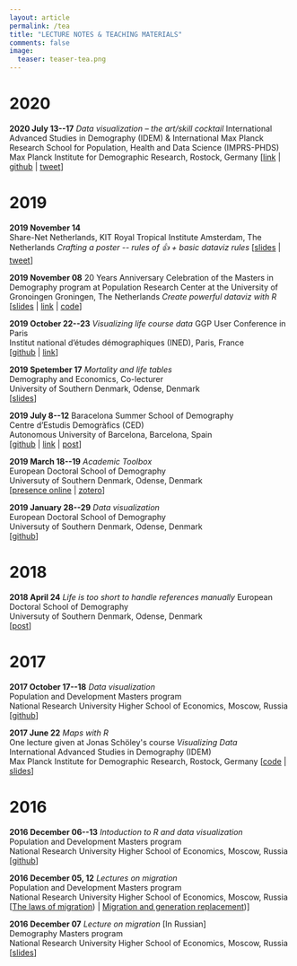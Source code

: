 ```yaml
---
layout: article
permalink: /tea
title: "LECTURE NOTES & TEACHING MATERIALS"
comments: false
image:
  teaser: teaser-tea.png
---
```


# 2020

**2020 July 13--17**
*Data visualization – the art/skill cocktail*
International Advanced Studies in Demography (IDEM) & International Max Planck Research School for Population, Health and Data Science (IMPRS-PHDS)
Max Planck Institute for Demographic Research, Rostock, Germany
[[link](https://www.demogr.mpg.de/en/career_6122/international_advanced_studies_in_demography_6682/courses_6931/data_visualization_the_art_skill_cocktail_7340/) | 
[github](https://github.com/ikashnitsky/dataviz-mpidr) | 
[tweet](https://twitter.com/ikashnitsky/status/1288826701154312193)]


# 2019

**2019 November 14**  
Share-Net Netherlands, KIT Royal Tropical Institute
Amsterdam, The Netherlands
*Crafting a poster -- rules of 👍 + basic dataviz rules*
[[slides](ikashnitsky.github.io/share/1911-sharenet-poster/slides.html) | 
[tweet](https://twitter.com/ShareNet/status/1194976121869291520)]

**2019 November 08**
20 Years Anniversary Celebration of the Masters in Demography program at Population Research Center at the University of Gronoingen
Groningen, The Netherlands
*Create powerful dataviz with R*
[[slides](https://ikashnitsky.github.io/share/1911-prc20-dataviz/slides.html#/) | 
[link](https://www.rug.nl/research/ursi/prc/anniversary?lang=en) | 
[code](https://gist.github.com/ikashnitsky/2800295e304b4858be553432de4a0d11)]

**2019 October 22--23**
*Visualizing life course data*
GGP User Conference in Paris  
Institut national d’études démographiques (INED), Paris, France  
[[github](https://github.com/ikashnitsky/ggp-dataviz) | 
[link](https://www.ggp-i.org/data-visualization-workshop/)]


**2019 Spetember 17**
*Mortality and life tables*  
Demography and Economics, Co-lecturer  
University of Southern Denmark, Odense, Denmark  
[[slides](/share/slides/1909-sdu-lt.pdf)]

**2019 July 8--12**
Baracelona Summer School of Demography  
Centre d’Estudis Demogràfics (CED)  
Autonomous University of Barcelona, Barcelona, Spain  
[[github](https://github.com/ikashnitsky/bssd-dataviz-2019) | 
[link](https://bit.ly/bssd2019) | 
[post](https://ikashnitsky.github.io/2019/barcelona-summer-school-of-demography/)]



**2019 March 18--19**
*Academic Toolbox*  
European Doctoral School of Demography  
Universuty of Southern Denmark, Odense, Denmark  
[[presence online](https://ikashnitsky.github.io/share/1903-edsd-toolbox/academic-toolbox.html#1) | 
[zotero](https://ikashnitsky.github.io/share/1903-edsd-toolbox/zotero-workshop.html#/)]


**2019 January 28--29**
*Data visualization*  
European Doctoral School of Demography  
Universuty of Southern Denmark, Odense, Denmark  
[[github](https://github.com/ikashnitsky/edsd-dataviz-2019)]

# 2018

**2018 April 24**
*Life is too short to handle references manually*
European Doctoral School of Demography  
Universuty of Southern Denmark, Odense, Denmark  
[[post](https://ikashnitsky.github.io/2019/zotero/)]



# 2017

**2017 October 17--18**
*Data visualization*  
Population and Development Masters program  
National Research University Higher School of Economics, Moscow, Russia  
[[github](https://github.com/ikashnitsky/hse-r-workshop-2017)]

**2017 June 22**
*Maps with R*  
One lecture given at Jonas Schöley's course *Visualizing Data*  
International Advanced Studies in Demography (IDEM)  
Max Planck Institute for Demographic Research, Rostock, Germany
[[code](https://gist.github.com/ikashnitsky/ec275915ba677fd0aac61c00bea90c9b) | 
[slides](https://ikashnitsky.github.io/share/1706-idem-viz-maps/maps-with-ggplot-ik.html#/)]



# 2016

**2016 December 06--13**
*Intoduction to R and data visualization*  
Population and Development Masters program  
National Research University Higher School of Economics, Moscow, Russia  
[[github](https://github.com/ikashnitsky/teach-hse-2016)]

**2016 December 05, 12**
*Lectures on migration*  
Population and Development Masters program  
National Research University Higher School of Economics, Moscow, Russia  
[[The laws of migration](https://github.com/ikashnitsky/teach-hse-2016/hse-migr-laws/161205-migr-laws.html)) | 
[Migration and generation replacement](https://github.com/ikashnitsky/teach-hse-2016/hse-migr-gen-rep/161212-migr-gen-rep.html))]

**2016 December 07**
*Lecture on migration*  [In Russian]  
Demography Masters program  
National Research University Higher School of Economics, Moscow, Russia  
[[slides](https://github.com/ikashnitsky/teach-hse-2016/hse-migr-ru/161207-migr-ru.html)]

